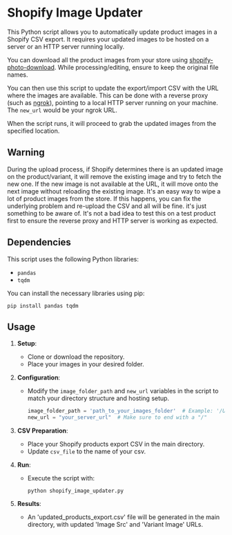 # Shopify Image Updater

This Python script allows you to automatically update product images in a Shopify CSV export. It requires your updated images to be hosted on a server or an HTTP server running locally.

You can download all the product images from your store using [shopify-photo-download](https://github.com/ComicDansMS/shopify-photo-download). While processing/editing, ensure to keep the original file names.

You can then use this script to update the export/import CSV with the URL where the images are available. This can be done with a reverse proxy (such as [ngrok](https://ngrok.com)), pointing to a local HTTP server running on your machine. The `new_url` would be your ngrok URL.

When the script runs, it will proceed to grab the updated images from the specified location.

## Warning

During the upload process, if Shopify determines there is an updated image on the product/variant, it will remove the existing image and try to fetch the new one. If the new image is not available at the URL, it will move onto the next image without reloading the existing image. It's an easy way to wipe a lot of product images from the store. If this happens, you can fix the underlying problem and re-upload the CSV and all will be fine. it's just something to be aware of.  It's not a bad idea to test this on a test product first to ensure the reverse proxy and HTTP server is working as expected.

## Dependencies

This script uses the following Python libraries:

- `pandas`
- `tqdm`

You can install the necessary libraries using pip:

`pip install pandas tqdm`

## Usage

1. **Setup**:
    - Clone or download the repository.
    - Place your images in your desired folder.

2. **Configuration**:
    - Modify the `image_folder_path` and `new_url` variables in the script to match your directory structure and hosting setup.
      ```python
      image_folder_path = 'path_to_your_images_folder'  # Example: '/Users/user_name/Projects/images_folder'
      new_url = "your_server_url"  # Make sure to end with a "/"
      ```

3. **CSV Preparation**:
    - Place your Shopify products export CSV in the main directory. 
    - Update `csv_file` to the name of your csv.

4. **Run**:
    - Execute the script with:
      ```
      python shopify_image_updater.py
      ```

5. **Results**:
    - An 'updated_products_export.csv' file will be generated in the main directory, with updated 'Image Src' and 'Variant Image' URLs.
